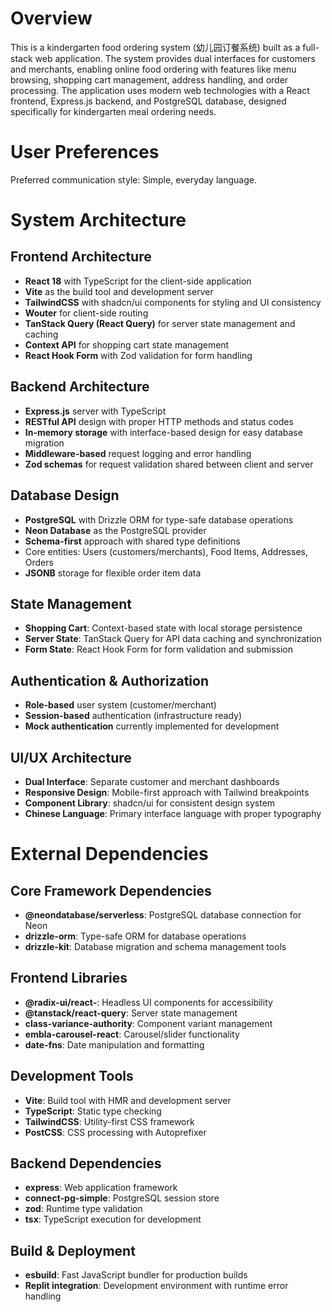 # Overview

This is a kindergarten food ordering system (幼儿园订餐系统) built as a full-stack web application. The system provides dual interfaces for customers and merchants, enabling online food ordering with features like menu browsing, shopping cart management, address handling, and order processing. The application uses modern web technologies with a React frontend, Express.js backend, and PostgreSQL database, designed specifically for kindergarten meal ordering needs.

# User Preferences

Preferred communication style: Simple, everyday language.

# System Architecture

## Frontend Architecture
- **React 18** with TypeScript for the client-side application
- **Vite** as the build tool and development server
- **TailwindCSS** with shadcn/ui components for styling and UI consistency
- **Wouter** for client-side routing
- **TanStack Query (React Query)** for server state management and caching
- **Context API** for shopping cart state management
- **React Hook Form** with Zod validation for form handling

## Backend Architecture
- **Express.js** server with TypeScript
- **RESTful API** design with proper HTTP methods and status codes
- **In-memory storage** with interface-based design for easy database migration
- **Middleware-based** request logging and error handling
- **Zod schemas** for request validation shared between client and server

## Database Design
- **PostgreSQL** with Drizzle ORM for type-safe database operations
- **Neon Database** as the PostgreSQL provider
- **Schema-first** approach with shared type definitions
- Core entities: Users (customers/merchants), Food Items, Addresses, Orders
- **JSONB** storage for flexible order item data

## State Management
- **Shopping Cart**: Context-based state with local storage persistence
- **Server State**: TanStack Query for API data caching and synchronization
- **Form State**: React Hook Form for form validation and submission

## Authentication & Authorization
- **Role-based** user system (customer/merchant)
- **Session-based** authentication (infrastructure ready)
- **Mock authentication** currently implemented for development

## UI/UX Architecture
- **Dual Interface**: Separate customer and merchant dashboards
- **Responsive Design**: Mobile-first approach with Tailwind breakpoints
- **Component Library**: shadcn/ui for consistent design system
- **Chinese Language**: Primary interface language with proper typography

# External Dependencies

## Core Framework Dependencies
- **@neondatabase/serverless**: PostgreSQL database connection for Neon
- **drizzle-orm**: Type-safe ORM for database operations
- **drizzle-kit**: Database migration and schema management tools

## Frontend Libraries
- **@radix-ui/react-**: Headless UI components for accessibility
- **@tanstack/react-query**: Server state management
- **class-variance-authority**: Component variant management
- **embla-carousel-react**: Carousel/slider functionality
- **date-fns**: Date manipulation and formatting

## Development Tools
- **Vite**: Build tool with HMR and development server
- **TypeScript**: Static type checking
- **TailwindCSS**: Utility-first CSS framework
- **PostCSS**: CSS processing with Autoprefixer

## Backend Dependencies
- **express**: Web application framework
- **connect-pg-simple**: PostgreSQL session store
- **zod**: Runtime type validation
- **tsx**: TypeScript execution for development

## Build & Deployment
- **esbuild**: Fast JavaScript bundler for production builds
- **Replit integration**: Development environment with runtime error handling